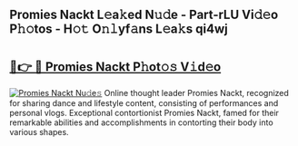 ## Promies Nackt L𝚎a𝚔ed N𝚞𝚍e - Part-rLU Vi𝚍𝚎o P𝚑𝚘tos - H𝚘𝚝 O𝚗𝚕yf𝚊ns L𝚎a𝚔s qi4wj

# <h2><a href="http://kf646rw.oniu.top/?m=Promies+Nackt">🔗👉 🔴 Promies Nackt P𝚑ot𝚘𝚜 V𝚒d𝚎o</a></h2>

[![Promies Nackt Nu𝚍e𝚜](https://i.imgur.com/0qMVB7G.gif)](http://kf646rw.oniu.top/?m=Promies+Nackt)
Online thought leader Promies Nackt, recognized for sharing dance and lifestyle content, consisting of performances and personal vlogs. Exceptional contortionist Promies Nackt, famed for their remarkable abilities and accomplishments in contorting their body into various shapes.  
